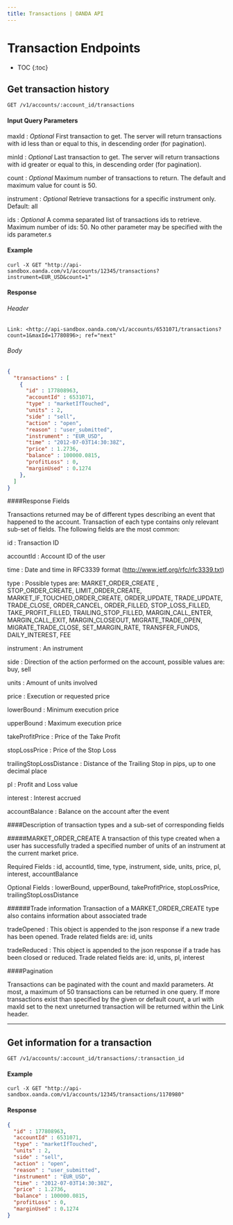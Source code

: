 ```yaml
---
title: Transactions | OANDA API
---
```


# Transaction Endpoints

* TOC
{:toc}

## Get transaction history

    GET /v1/accounts/:account_id/transactions

#### Input Query Parameters

maxId
: _Optional_ First transaction to get. The server will return transactions with id less than or equal to this, in descending order (for pagination). 

minId
: _Optional_ Last transaction to get. The server will return transactions with id greater or equal to this, in descending order (for pagination).

count
: _Optional_ Maximum number of transactions to return. The default and maximum value for count is 50.

instrument
: _Optional_ Retrieve transactions for a specific instrument only. Default: all 

ids
: _Optional_ A comma separated list of transactions ids to retrieve. Maximum number of ids: 50. No other parameter may be specified with the ids parameter.s

#### Example
    curl -X GET "http://api-sandbox.oanda.com/v1/accounts/12345/transactions?instrument=EUR_USD&count=1"

#### Response


###### Header

~~~Header
Link: <http://api-sandbox.oanda.com/v1/accounts/6531071/transactions?count=1&maxId=17780896>; ref="next"
~~~

###### Body

~~~json
{
  "transactions" : [
    {
      "id" : 177808963,
      "accountId" : 6531071,
      "type" : "marketIfTouched",
      "units" : 2,
      "side" : "sell",
      "action" : "open",
      "reason" : "user_submitted",
      "instrument" : "EUR_USD",
      "time" : "2012-07-03T14:30:38Z",
      "price" : 1.2736,
      "balance" : 100000.0815,
      "profitLoss" : 0,
      "marginUsed" : 0.1274
    },
  ]
}
~~~

####Response Fields

Transactions returned may be of different types describing an event that happened to the account.
Transaction of each type contains only relevant sub-set of fields. The following fields are the most common: 

id
: Transaction ID

accountId
: Account ID of the user

time
: Date and time in RFC3339 format (http://www.ietf.org/rfc/rfc3339.txt)

type
: Possible types are: MARKET_ORDER_CREATE , STOP_ORDER_CREATE, LIMIT_ORDER_CREATE, MARKET_IF_TOUCHED_ORDER_CREATE, ORDER_UPDATE, TRADE_UPDATE, TRADE_CLOSE, ORDER_CANCEL, ORDER_FILLED, STOP_LOSS_FILLED, TAKE_PROFIT_FILLED, TRAILING_STOP_FILLED, MARGIN_CALL_ENTER, MARGIN_CALL_EXIT, MARGIN_CLOSEOUT, MIGRATE_TRADE_OPEN, MIGRATE_TRADE_CLOSE, SET_MARGIN_RATE, TRANSFER_FUNDS, DAILY_INTEREST, FEE

instrument
: An instrument

side
: Direction of the action performed on the account, possible values are: buy, sell

units
: Amount of units involved 

price
: Execution or requested price

lowerBound
: Minimum execution price

upperBound
: Maximum execution price

takeProfitPrice
: Price of the Take Profit

stopLossPrice
: Price of the Stop Loss

trailingStopLossDistance
: Distance of the Trailing Stop in pips, up to one decimal place

pl
: Profit and Loss value

interest
: Interest accrued

accountBalance
: Balance on the account after the event

####Description of transaction types and a sub-set of corresponding fields

#####MARKET_ORDER_CREATE
A transaction of this type created when a user has successfully traded a specified number of units of an instrument at the current market price.

Required Fields
: id, accountId, time, type, instrument, side, units, price, pl, interest, accountBalance

Optional Fields
: lowerBound, upperBound, takeProfitPrice, stopLossPrice, trailingStopLossDistance

######Trade information
Transaction of a MARKET_ORDER_CREATE type also contains information about associated trade

tradeOpened
: This object is appended to the json response if a new trade has been opened. Trade related fields are: id, units

tradeReduced
: This object is appended to the json response if a trade has been closed or reduced. Trade related fields are: id, units, pl, interest


####Pagination

Transactions can be paginated with the count and maxId parameters.
At most, a maximum of 50 transactions can be returned in one query. 
If more transactions exist than specified by the given or default count, a url with maxId set to the next unreturned transaction will be returned within the Link header.

----

## Get information for a transaction

    GET /v1/accounts/:account_id/transactions/:transaction_id

#### Example
    curl -X GET "http://api-sandbox.oanda.com/v1/accounts/12345/transactions/1170980"

#### Response

~~~json
{
  "id" : 177808963,
  "accountId" : 6531071,
  "type" : "marketIfTouched",
  "units" : 2,
  "side" : "sell",
  "action" : "open",
  "reason" : "user_submitted",
  "instrument" : "EUR_USD",
  "time" : "2012-07-03T14:30:38Z",
  "price" : 1.2736,
  "balance" : 100000.0815,
  "profitLoss" : 0,
  "marginUsed" : 0.1274
}
~~~
